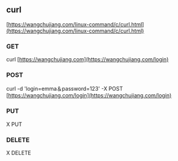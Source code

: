 ## curl

[https://wangchujiang.com/linux-command/c/curl.html](https://wangchujiang.com/linux-command/c/curl.html)

### GET

curl [https://wangchujiang.com](https://wangchujiang.com/login)

### POST

curl -d 'login=emma＆password=123' -X POST [https://wangchujiang.com/login](https://wangchujiang.com/login)

### PUT

X PUT

### DELETE

X DELETE
